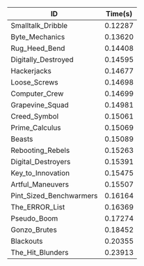 |ID|Time(s)|
|-|-|
|Smalltalk_Dribble|0.12287|
|Byte_Mechanics|0.13620|
|Rug_Heed_Bend|0.14408|
|Digitally_Destroyed|0.14595|
|Hackerjacks|0.14677|
|Loose_Screws|0.14698|
|Computer_Crew|0.14699|
|Grapevine_Squad|0.14981|
|Creed_Symbol|0.15061|
|Prime_Calculus|0.15069|
|Beasts|0.15089|
|Rebooting_Rebels|0.15263|
|Digital_Destroyers|0.15391|
|Key_to_Innovation|0.15475|
|Artful_Maneuvers|0.15507|
|Pint_Sized_Benchwarmers|0.16164|
|The_ERROR_List|0.16369|
|Pseudo_Boom|0.17274|
|Gonzo_Brutes|0.18452|
|Blackouts|0.20355|
|The_Hit_Blunders|0.23913|
